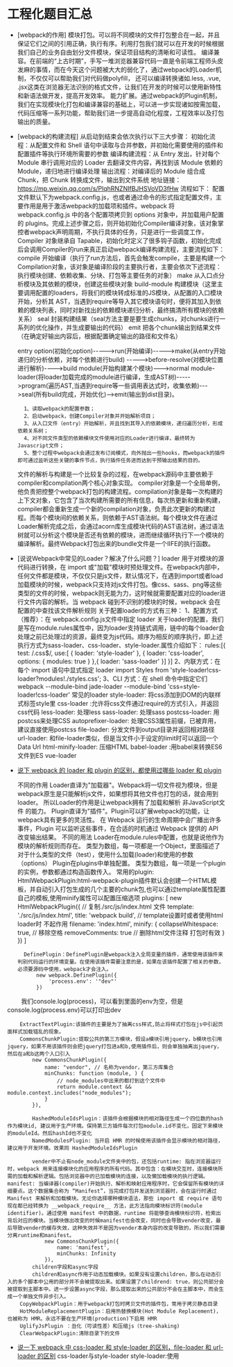 # 工程化题目汇总
- [webpack的作用]
    模块打包。可以将不同模块的文件打包整合在一起，并且保证它们之间的引用正确，执行有序。利用打包我们就可以在开发的时候根据我们自己的业务自由划分文件模块，保证项目结构的清晰和可读性。
    编译兼容。在前端的“上古时期”，手写一堆浏览器兼容代码一直是令前端工程师头皮发麻的事情，而在今天这个问题被大大的弱化了，通过webpack的Loader机制，不仅仅可以帮助我们对代码做polyfill， 还可以编译转换诸如.less, .vue, .jsx这类在浏览器无法识别的格式文件，让我们在开发的时候可以使用新特性和新语法做开发，提高开发效率。
    能力扩展。通过webpack的Plugin机制，我们在实现模块化打包和编译兼容的基础上，可以进一步实现诸如按需加载，代码压缩等一系列功能，帮助我们进一步提高自动化程度，工程效率以及打包输出的质量。
- [webpack的构建流程]
    从启动到结束会依次执行以下三大步骤：
    初始化流程：从配置文件和 Shell 语句中读取与合并参数，并初始化需要使用的插件和配置插件等执行环境所需要的参数
    编译构建流程：从 Entry 发出，针对每个 Module 串行调用对应的 Loader 去翻译文件内容，再找到该 Module 依赖的 Module，递归地进行编译处理
    输出流程：对编译后的 Module 组合成 Chunk，把 Chunk 转换成文件，输出到文件系统
    地址链接：https://mp.weixin.qq.com/s/PlqhRNZNIfBJHSVoVD3fHw
    流程如下：
        配置文件默认下为webpack.config.js，也或者通过命令的形式指定配置文件，主要作用是用于激活webpack的加载项和插件。webpack 将 webpack.config.js 中的各个配置项拷贝到 options 对象中，并加载用户配置的 plugins。完成上述步骤之后，则开始初始化Compiler编译对象，该对象掌控者webpack声明周期，不执行具体的任务，只是进行一些调度工作，Compiler 对象继承自 Tapable，初始化时定义了很多钩子函数，初始化完成后会调用Compiler的run来真正启动webpack编译构建流程，主要流程如下：
        compile 开始编译（执行了run方法后，首先会触发compile，主要是构建一个Compilation对象，该对象是编译阶段的主要执行者，主要会依次下述流程：执行模块创建、依赖收集、分块、打包等主要任务的对象） 
        make 从入口点分析模块及其依赖的模块，创建这些模块对象
        build-module 构建模块（这里主要调用配置的loaders，将我们的模块转成标准的JS模块，从配置的入口模块开始，分析其 AST，当遇到require等导入其它模块语句时，便将其加入到依赖的模块列表，同时对新找出的依赖模块递归分析，最终搞清所有模块的依赖关系）
        seal 封装构建结果（seal方法主要是要生成chunks，对chunks进行一系列的优化操作，并生成要输出的代码）
        emit 把各个chunk输出到结果文件（在确定好输出内容后，根据配置确定输出的路径和文件名）

    entry option(初始化option)----->run(开始编译)----->make(从entry开始递归的分析依赖，对每个依赖进行build) ----->before-resolve(对模块位置进行解析)---->build module(开始构建某个模块)--->normal module-loader(将loader加载完成的module进行编译，生成AST树)----->program(遍历AST,当遇到require等一些调用表达式时，收集依赖)--->seal(所有build完成，开始优化)-->emit(输出到dist目录)。
    
        1、读取webpack的配置参数；
        2、启动webpack，创建Compiler对象并开始解析项目；
        3、从入口文件（entry）开始解析，并且找到其导入的依赖模块，递归遍历分析，形成依赖关系树；
        4、对不同文件类型的依赖模块文件使用对应的Loader进行编译，最终转为Javascript文件；
        5、整个过程中webpack会通过发布订阅模式，向外抛出一些hooks，而webpack的插件即可通过监听这些关键的事件节点，执行插件任务进而达到干预输出结果的目的。
     文件的解析与构建是一个比较复杂的过程，在webpack源码中主要依赖于compiler和compilation两个核心对象实现。
     compiler对象是一个全局单例，他负责把控整个webpack打包的构建流程。compilation对象是每一次构建的上下文对象，它包含了当次构建所需要的所有信息，每次热更新和重新构建，compiler都会重新生成一个新的compilation对象，负责此次更新的构建过程。而每个模块间的依赖关系，则依赖于AST语法树。每个模块文件在通过Loader解析完成之后，会通过acorn库生成模块代码的AST语法树，通过语法树就可以分析这个模块是否还有依赖的模块，进而继续循环执行下一个模块的编译解析。最终Webpack打包出来的bundle文件是一个IIFE的执行函数。

- [说说Webpack中常见的Loader？解决了什么问题？]
    loader 用于对模块的源代码进行转换，在 import 或"加载"模块时预处理文件。在webpack内部中，任何文件都是模块，不仅仅只是js文件，默认情况下，在遇到import或者load加载模块的时候，webpack只支持对js文件打包。像css、sass、png等这些类型的文件的时候，webpack则无能为力，这时候就需要配置对应的loader进行文件内容的解析。当 webpack 碰到不识别的模块的时候，webpack 会在配置的中查找该文件解析规则
    关于配置loader的方式有三种：
        1、配置方式（推荐）：在 webpack.config.js文件中指定 loader
            关于loader的配置，我们是写在module.rules属性中，因为loader支持链式调用，链中的每个loader会处理之前已处理过的资源，最终变为js代码。顺序为相反的顺序执行，即上述执行方式为sass-loader、css-loader、style-loader.属性介绍如下：
                rules:[{
                    test: /\.css$/,
                    use:[ { loader: 'style-loader' }, {
                        loader: 'css-loader',
                        options: {
                        modules: true
                        }
                    },{ loader: 'sass-loader' }]
                }]
        2、内联方式：在每个 import 语句中显式指定 loader
            import Styles from 'style-loader!css-loader?modules!./styles.css';
        3、CLI 方式：在 shell 命令中指定它们
            webpack --module-bind jade-loader --module-bind 'css=style-loader!css-loader'
    常见的loader
        style-loader: 将css添加到DOM的内联样式标签style里
        css-loader :允许将css文件通过require的方式引入，并返回css代码
        less-loader: 处理less
        sass-loader: 处理sass
        postcss-loader: 用postcss来处理CSS
        autoprefixer-loader: 处理CSS3属性前缀，已被弃用，建议直接使用postcss
        file-loader: 分发文件到output目录并返回相对路径
        url-loader: 和file-loader类似，但是当文件小于设定的limit时可以返回一个Data Url
        html-minify-loader: 压缩HTML
        babel-loader :用babel来转换ES6文件到ES
        vue-loader
- [说下 webpack 的 loader 和 plugin 的区别，都使用过哪些 loader 和 plugin](#说下-webpack-的-loader-和-plugin-的区别都使用过哪些-loader-和-plugin)

    不同的作用
        Loader直译为"加载器"。Webpack将一切文件视为模块，但是webpack原生是只能解析js文件，如果想将其他文件也打包的话，就会用到loader。 所以Loader的作用是让webpack拥有了加载和解析 非JavaScript文件 的能力。
        Plugin直译为"插件"。Plugin可以扩展webpack的功能，让webpack具有更多的灵活性。 在 Webpack 运行的生命周期中会广播出许多事件，Plugin 可以监听这些事件，在合适的时机通过 Webpack 提供的 API 改变输出结果。
    不同的用法
        Loader在module.rules中配置，也就是说他作为模块的解析规则而存在。 类型为数组，每一项都是一个Object，里面描述了对于什么类型的文件（test），使用什么加载(loader)和使用的参数（options）
        Plugin在plugins中单独配置。 类型为数组，每一项是一个plugin的实例，参数都通过构造函数传入。
    常用的plugin:
        HtmlWebpackPlugin:html-webpack-plugin插件默认会创建一个HTML模板，并自动引入打包生成的几个主要的chunk包,也可以通过template属性配置自己的模板,使用minify属性可以配置压缩选项
            plugins: [
                new HtmlWebpackPlugin({
                        // 复制./src/js/index.html 文件
                        template: './src/js/index.html',
                        title: 'webpack build', // template设置时或者使用html loader时 不起作用
                        filename: 'index.html',
                        minify: {
                            collapseWhitespace: true, // 移除空格
                            removeComments: true // 删除html文件注释 打包时有效
                        }
                })
            ]

        DefinePlugin：DefinePlugin是webpack注入全局变量的插件，通常使用该插件来判别代码运行的环境变量。在使用该插件需要注意的是，如果在该插件配置了相关的参数，必须要源码中使用，webpack才会注入。
            new webpack.DefinePlugin({
                'process.env': '"dev"'
            })
　　        我们console.log(process)，可以看到里面的env为空，但是console.log(process.env)可以打印出dev

        ExtractTextPlugin:该插件的主要是为了抽离css样式,防止将样式打包在js中引起页面样式加载错乱的现象。
        CommonsChunkPlugin:提取公共的第三方模块，假设a模块引用jquery，b模块也引用jquery，如果不用该插件则会把jquery打包进a和b,使用插件后，则会单独抽离出jquery，然后在a和b这两个入口引入
            new CommonsChunkPlugin({
                name: "vendor", // 名称为vendor，第三方库集合
                minChunks: function (module, ) {
                    // node_modules中出来的都打到这个文件中
                    return module.context && module.context.includes("node_modules");
                }
            }),

            HashedModuleIdsPlugin：该插件会根据模块的相对路径生成一个四位数的hash作为模块id, 建议用于生产环境。保持第三方插件每次打包module.id不变化，固定下来模块的moduleId。然后hashId也不变化
            NamedModulesPlugin: 当开启 HMR 的时候使用该插件会显示模块的相对路径，建议用于开发环境。效果同 HashedModuleIdsPlugin

            vender中不止有node_module文件夹中的包，还包括runtime: 指在浏览器运行时，webpack 用来连接模块化的应用程序的所有代码。其中包含：在模块交互时，连接模块所需的加载和解析逻辑。包括浏览器中的已加载模块的连接，以及懒加载模块的执行逻辑。manifest: 当编译器(compiler)开始执行、解析和映射应用程序时，它会保留所有模块的详细要点。这个数据集合称为 “Manifest”，当完成打包并发送到浏览器时，会在运行时通过 Manifest 来解析和加载模块。无论你选择哪种模块语法，那些 import 或 require 语句现在都已经转换为 __webpack_require__ 方法，此方法指向模块标识符(module identifier)。通过使用 manifest 中的数据，runtime 将能够查询模块标识符，检索出背后对应的模块。当模块做出改变的时候manifest也会改变，同时也会导致vender改变，最后导致vender的缓存失效，这种失效并不是因为vender本身内容的改变导致的，所以我们需要分离runtime和manifest。
                new CommonsChunkPlugin({
                    name: 'manifest',
                    minChunks: Infinity
                }),
            children字段和async字段
            children和async作用于动态加载模块。如果没有设置children，那么在动态引入的多个脚本中公用的部分并不会被提取出来。如果设置了childrend: true，则公共部分会被提取到主脚本中。进一步设置async字段，那么提取出来的公共部分不会在主脚本中，而会生成一个单独文件异步引入。
        CopyWebpackPlugin：用于webpack打包时拷贝文件的插件包，常用于拷贝静态目录
        HotModuleReplacementPlugin：启用热替换模块(Hot Module Replacement)，也被称为 HMR。永远不要在生产环境(production)下启用 HMR
        UglifyJsPlugin ：丑化（可读性差）和压缩js（tree-shaking)
        ClearWebpackPlugin:清除目录下的文件

- [说一下 webpack 中 css-loader 和 style-loader 的区别，file-loader 和 url-loader 的区别](#说一下-webpack-中-css-loader-和-style-loader-的区别file-loader-和-url-loader-的区别)
    css-loader与style-loader
        style-loader:使用<style>将css-loader内部样式注入到我们的HTML页面
        css-loader: 加载.css文件

    url-loader依赖file-loader.url-loader可以将图片转为base64字符串，直接加载到js中。能更快的加载图片，一旦图片过大，就需要使用file-loader的加载本地图片，故url-loader可以设置图片超过多少字节时，使用file-loader加载图片。使用file-loader打包之后会把对应规则的文件，复制一份到打包之后的文件夹，生成新的文件名，并传给项目的输入文件使用；
        {
            test: /\.(png|svg|jpg|jpeg|gif)$/,
            loader: 'url-loader',
            options: {
            limit: 10000
            }
      }


- [说下 tree-shaking 的原理](#说下-tree-shaking-的原理)
    Tree shaking 是一种通过清除多余代码方式来优化项目打包体积的技术，专业术语叫 Dead code elimination
    在ES6以前，我们可以使用CommonJS引入模块：require()，这种引入是动态的，也意味着我们可以基于条件来导入需要的代码：
    let dynamicModule;
    // 动态导入
    if (condition) {
    myDynamicModule = require("foo");
    } else {
    myDynamicModule = require("bar");
    }
    但是CommonJS规范无法确定在实际运行前需要或者不需要某些模块，所以CommonJS不适合tree-shaking机制。因为tree shaking只能在静态modules下工作。ECMAScript 6 模块加载是静态的,因此整个依赖树可以被静态地推导出解析语法树。所以在 ES6 中使用 tree shaking 是非常容易的。
    tree shaking的原理是什么?
        1、ES6 Module引入进行静态分析，故而编译的时候正确判断到底加载了那些模块
        2、静态分析程序流，判断那些模块和变量未被使用或者引用，进而删除对应代码

-[common.js 和 es6 中模块引入的区别？]()
    CommonJS 是一种模块规范，最初被应用于 Nodejs，成为 Nodejs 的模块规范。运行在浏览器端的 JavaScript 由于也缺少类似的规范，在 ES6 出来之前，前端也实现了一套相同的模块规范 (例如: AMD)，用来对前端模块进行管理。自 ES6 起，引入了一套新的 ES6 Module 规范，在语言标准的层面上实现了模块功能，而且实现得相当简单，有望成为浏览器和服务器通用的模块解决方案。但目前浏览器对 ES6 Module 兼容还不太好，我们平时在 Webpack 中使用的 export 和 import，会经过 Babel 转换为 CommonJS 规范。在使用上的差别主要有：
    1、CommonJS 模块输出的是一个值的拷贝，ES6 模块输出的是值的引用。
    2、CommonJS 模块是运行时加载，ES6 模块是编译时输出接口。
    3、CommonJs 是单个值导出，ES6 Module可以导出多个
    4、CommonJs 是动态语法可以写在判断里，ES6 Module 静态语法只能写在顶层
    5、CommonJs 的 this 是当前模块，ES6 Module的 this 是 undefined

- [你知道sourceMap是什么吗？] 解决源代码和目标生成代码的映射关系
    Webpack配置里边的devtool参数,参数选择有多个
        source-map：source-map会为每一个打包后的模块生成独立的sourcemap文件
        inline-source-map:映射文件会被直接写进js当中，base64形式的字符串，在js的底部，它会使得js文件变得非常大
        cheap-inline-source-map:告诉我那一行出错就好，不用告诉我那一列出错，节约性能，提高打包速度 只映射业务代码，而不映射第三方包、库。属性在打包后同样会为每一个文件模块生成 .map文件，但是与source-map的区别在于cheap生成的 map文件会忽略原始代码中的列信息
        eval:eval 会将每一个module模块，执行eval，执行后不会生成sourcemap文件，仅仅是在每一个模块后，增加sourceURL来关联模块处理前后对应的关系。sourceURL的值是压缩前存放的代码的位置,并没有为每一个模块生成相对应的sourcemap，优点是：打包速度非常快，因为不需要生成sourcemap文件，缺点是：由于会映射到转换后的代码，而不是映射到原始代码，所以不能正确的显示行数。
        cheap-module-source-map：该属性的配置也是生成一个没有列的信息的sourceMaps文件，同时loader的sourcemap也被简化成为只包含对应行的。

        一般开发环境：cheap-module-eval-source-map
        一般正式环境：cheap-module-source-map

- [是否写过Loader？简单描述一下编写loader的思路？]

- [是否写过Plugin？简单描述一下编写plugin的思路？]

- [webpack的热更新原理]

- [说说Webpack Proxy工作原理？为什么能解决跨域?]()
         webpack proxy，即webpack提供的代理服务,基本行为就是接收客户端发送的请求后转发给其他服务器,其目的是为了便于开发者在开发模式下解决跨域问题（浏览器安全策略限制）
    想要实现代理首先需要一个中间服务器，webpack中提供服务器的工具为webpack-dev-server,webpack-dev-server是 webpack 官方推出的一款开发工具，将自动编译和自动刷新浏览器等一系列对开发友好的功能全部集成在了一起,目的是为了提高开发者日常的开发效率，「只适用在开发阶段」
        devServer: {
            contentBase: path.join(__dirname, 'dist'),
            compress: true,
            port: 9000,
            proxy: {
                '/api': {
                    target: 'https://api.github.com',
                    pathRewrite：{'^/api': '/'}默认情况下，我们的 /api 也会被写入到URL中，如果希望删除，可以使用pathRewrite
                    secure：默认情况下不接收转发到https的服务器上，如果希望支持，可以设置为false
                    changeOrigin：它表示是否更新代理后请求的 headers 中host地址
                }
            }
            // ...
        }
    proxy工作原理实质上是利用http-proxy-middleware 这个http代理中间件，实现请求转发给其他服务器
    在开发阶段， webpack-dev-server 会启动一个本地开发服务器，所以我们的应用在开发阶段是独立运行在 localhost的一个端口上，而后端服务又是运行在另外一个地址上
    所以在开发阶段中，由于浏览器同源策略的原因，当本地访问后端就会出现跨域请求的问题
    通过设置webpack proxy实现代理请求后，相当于浏览器与服务端中添加一个代理者
    当本地发送请求的时候，代理服务器响应该请求，并将请求转发到目标服务器，目标服务器响应数据后再将数据返回给代理服务器，最终再由代理服务器将数据响应给本地
    在代理服务器传递数据给本地浏览器的过程中，两者同源，并不存在跨域行为，这时候浏览器就能正常接收数据
    注意：「服务器与服务器之间请求数据并不会存在跨域行为，跨域行为是浏览器安全策略限制」
    连接：https://mp.weixin.qq.com/s/6nQ-m9HL3-FENv6vF4dOnQ

- [说说你是如何利用Webpack来优化前端性能的？]

    JS代码压缩
    CSS代码压缩
    Html文件代码压缩
    文件大小压缩
    图片压缩
    Tree Shaking
    代码分离
    内联 chunk
   连接： https://mp.weixin.qq.com/s/Gq0VTuCmLHlAan85y6fUDQ

- [说说提高webpack的构建速度的手段有哪些]

- [与webpack类似的工具还有哪些？区别是什么]
rollup:是一款 ES Modules 打包器，从作用上来看，Rollup 与 Webpack 非常类似。不过相比于 Webpack，Rollup要小巧的多.代码非常简洁，完成不像webpack那样存在大量引导代码和模块函数.
        rollup优点：代码效率更简洁、效率更高    默认支持 Tree-shaking 优化输出结果
        缺点：加载其他类型的资源文件或者支持导入 CommonJS 模块，又或是编译 ES 新特性，这些额外的需求 Rollup需要使用插件去完成。rollup并不适合开发应用使用，因为需要使用第三方模块，而目前第三方模块大多数使用CommonJs方式导出成员，并且rollup不支持HMR，使开发效率降低

Parcel：是一款完全零配置的前端打包器，它提供了 “傻瓜式” 的使用体验，只需了解简单的命令，就能构建前端应用程序。Parcel 跟 Webpack 一样都支持以任意类型文件作为打包入口，但建议使用HTML文件作为入口。
        支持HMR。Parcel有个十分好用的功能：支持自动安装依赖，像webpack开发阶段突然使用安装某个第三方依赖，必然会终止dev server然后安装再启动。而Parcel则免了这繁琐的工作流程
        Parcel能够零配置加载其他类型的资源文件，无须像webpack那样配置对应的loader。Parcel给开发者一种很大的自由度，只管去实现业务代码，其他事情用Parcel解决

Snowpack：开发阶段，每次保存单个文件时，Webpack和Parcel都需要重新构建和重新打包应用程序的整个bundle。而Snowpack为你的应用程序每个文件构建一次，就可以永久缓存，文件更改时，Snowpack会重新构建该单个文件

vite：是一种新型前端构建工具，能够显著提升前端开发体验。vite会直接启动开发服务器，不需要进行打包操作，也就意味着不需要分析模块的依赖、不需要编译，因此启动速度非常快。它是在页面请求时在编译，在把编译结果给浏览器。在热模块HMR方面，当修改一个模块的时候，仅需让浏览器重新请求该模块即可，无须像webpack那样需要把该模块的相关依赖模块全部编译一次，效率更高

webpack：webpack大而全，很多常用的功能做到开箱即用。有两大最核心的特点：「一切皆模块」和「按需加载」
    智能解析：对 CommonJS 、 AMD 、ES6 的语法做了兼容
    万物模块：对 js、css、图片等资源文件都支持打包
    开箱即用：HRM、Tree-shaking等功能
    代码分割：可以将代码切割成不同的 chunk，实现按需加载，降低了初始化时间
    插件系统，具有强大的 Plugin 接口，具有更好的灵活性和扩展性
    易于调试：支持 SourceUrls 和 SourceMaps
    快速运行：webpack 使用异步 IO 并具有多级缓存，这使得 webpack 很快且在增量编译上更加快
    生态环境好：社区更丰富，出现的问题更容易解决

    
- [讲一下 webpack 原理， loader 和 plugin，你知道哪些模块化标准，说下 cjs 和 esmodule 的区别](#讲一下-webpack-原理-loader-和-plugin你知道哪些模块化标准说下-cjs-和-esmodule-的区别)
- [Import 和 CommonJS 在 webpack 打包过程中有什么不同](#import-和-commonjs-在-webpack-打包过程中有什么不同)
- [脚手架具体都做了哪些事，webpack 具体做了什么配置，怎样优化的打包大小](#脚手架具体都做了哪些事webpack-具体做了什么配置怎样优化的打包大小)
- [介绍下 Webpack 的整个生命周期](#介绍下-webpack-的整个生命周期)
- [webpack 离线缓存静态资源如何做用 localStore](#webpack-离线缓存静态资源如何做用-localstore)
- [说一下 webpack 与 gulp 的区别（源码角度）](#说一下-webpack-与-gulp-的区别源码角度)
- [A、B 两个条件组件，如何做到 webpack 只打包条件为 true 的组件，false 的组件不打包](#ab-两个条件组件如何做到-webpack-只打包条件为-true-的组件false-的组件不打包)
- [webpack 怎么处理内联 css 的](#webpack-怎么处理内联-css-的)
- [webpack 如何做异步加载](#webpack-如何做异步加载)
- [Webpack 里面的插件时怎么实现的](#webpack-里面的插件时怎么实现的)
- [dev-server 是怎么跑起来的](#dev-server-是怎么跑起来的)
- [Webpack 抽取公共文件是怎么配置的](#webpack-抽取公共文件是怎么配置的)
- [import { Button } from 'antd'，打包的时候只打包 button，分模块加载，是怎么做到的](#import--button--from-antd打包的时候只打包-button分模块加载是怎么做到的)
- [使用 import 时，webpack 对 node_modules 里的依赖会做什么](#使用-import-时webpack-对-node_modules-里的依赖会做什么)
- [前端怎么做单元测试](#前端怎么做单元测试)
- [一般怎么组织 CSS（Webpack）](#一般怎么组织-csswebpack)
- [webpack 如何配 sass，需要配哪些 loader，配 css 需要哪些 loader](#webpack-如何配-sass需要配哪些-loader配-css-需要哪些-loader)
- [如何配置把 js、css、html 单独打包成一个文件](#如何配置把-jscsshtml-单独打包成一个文件)
- [webpack 和 gulp 的优缺点](#webpack-和-gulp-的优缺点)
- [如何实现分模块打包（多入口）](#如何实现分模块打包多入口)
- [Webpack 打包时 Hash 码是怎么生成的？随机值存在一样的情况，如何避免？](#webpack-打包时-hash-码是怎么生成的随机值存在一样的情况如何避免)
- [Webpack 做了什么？使用 webpack 构建时有无做一些自定义操作？](#webpack-做了什么使用-webpack-构建时有无做一些自定义操作)
- [为什么用 gulp 打包 node](#为什么用-gulp-打包-node)
- [Webpack 为什么慢，如何进行优化](#webpack-为什么慢如何进行优化)
- [git pull -rebase 和 git pull 的区别是什么？](#git-pull--rebase-和-git-pull-的区别是什么)
- [Webpack 打包出来的体积太大，如何优化体积？](#webpack-打包出来的体积太大如何优化体积)
- [Webpack 热更新的原理](#webpack-热更新的原理)
- [一个活动项目里包含多个活动，Webpack 如何实现单独打包某个活动？](#一个活动项目里包含多个活动webpack-如何实现单独打包某个活动)
- [请说明 JavaScript 进行压缩、合并、打包实现的原理是什么？为什么需要压缩、合并、打包？分别列出一种常用工具或插件](#请说明-javascript-进行压缩合并打包实现的原理是什么为什么需要压缩合并打包分别列出一种常用工具或插件)
- [请说出前端框架设计模式(MVVM 或 MVP 又或 MVC)的含义以及原理](#请说出前端框架设计模式mvvm-或-mvp-又或-mvc的含义以及原理)
- [开发环境热更新的优化方式](#开发环境热更新的优化方式)
- [AMD 和 CMD 有哪些区别？](#amd-和-cmd-有哪些区别)
- [你是怎么配置开发环境的？](#你是怎么配置开发环境的)
- [如何实现 webpack 持久化缓存](#如何实现-webpack-持久化缓存)
- [webpack 做过哪些优化，开发效率方面、打包策略方面等等](#webpack-做过哪些优化开发效率方面打包策略方面等等)

### 说下 webpack 的 loader 和 plugin 的区别，都使用过哪些 loader 和 plugin

公司：阿里、滴滴、挖财

分类：工程化

[答案&解析](https://github.com/lgwebdream/FE-Interview/issues/229)

<br/>

### 介绍下 webpack，并说下 Webpack 的构建流程

公司：头条、挖财

分类：工程化

[答案&解析](https://github.com/lgwebdream/FE-Interview/issues/227)

<br/>

### 说下 tree-shaking 的原理

公司：头条

分类：工程化

[答案&解析](https://github.com/lgwebdream/FE-Interview/issues/226)

<br/>

### 讲一下 webpack 原理， loader 和 plugin，你知道哪些模块化标准，说下 cjs 和 esmodule 的区别

公司：头条

分类：工程化

[答案&解析](https://github.com/lgwebdream/FE-Interview/issues/216)

<br/>

### Import 和 CommonJS 在 webpack 打包过程中有什么不同

公司：完美世界

分类：工程化

[答案&解析](https://github.com/lgwebdream/FE-Interview/issues/360)

<br/>

### 说一下 webpack 中 css-loader 和 style-loader 的区别，file-loader 和 url-loader 的区别

公司：网易

分类：工程化

[答案&解析](https://github.com/lgwebdream/FE-Interview/issues/349)

<br/>

### 脚手架具体都做了哪些事，webpack 具体做了什么配置，怎样优化的打包大小

公司：易车

分类：工程化

[答案&解析](https://github.com/lgwebdream/FE-Interview/issues/340)

<br/>

### 介绍下 Webpack 的整个生命周期

公司：滴滴、挖财

分类：工程化

[答案&解析](https://github.com/lgwebdream/FE-Interview/issues/339)

<br/>

### 如何用localStoragewebpack 离线缓存静态资源？

公司：滴滴

分类：工程化

[答案&解析](https://github.com/lgwebdream/FE-Interview/issues/322)

<br/>

### 说一下 webpack 与 gulp 的区别（源码角度）

公司：自如

分类：工程化

[答案&解析](https://github.com/lgwebdream/FE-Interview/issues/265)

<br/>

### A、B 两个条件组件，如何做到 webpack 只打包条件为 true 的组件，false 的组件不打包

分类：工程化

[答案&解析](https://github.com/lgwebdream/FE-Interview/issues/578)

<br/>

### webpack 怎么处理内联 css 的

分类：工程化

[答案&解析](https://github.com/lgwebdream/FE-Interview/issues/575)

<br/>

### webpack 如何做异步加载

分类：工程化

[答案&解析](https://github.com/lgwebdream/FE-Interview/issues/574)

<br/>

### Webpack 里面的插件时怎么实现的

公司：阿里

分类：工程化

[答案&解析](https://github.com/lgwebdream/FE-Interview/issues/543)

<br/>

### dev-server 是怎么跑起来的

公司：阿里

分类：工程化

[答案&解析](https://github.com/lgwebdream/FE-Interview/issues/542)

<br/>

### Webpack 抽取公共文件是怎么配置的

公司：阿里

分类：工程化

[答案&解析](https://github.com/lgwebdream/FE-Interview/issues/541)

<br/>

### import { Button } from 'antd'，打包的时候只打包 button，分模块加载，是怎么做到的

公司：滴滴

分类：工程化

[答案&解析](https://github.com/lgwebdream/FE-Interview/issues/517)

<br/>

### 使用 import 时，webpack 对 node_modules 里的依赖会做什么

公司：滴滴

分类：工程化

[答案&解析](https://github.com/lgwebdream/FE-Interview/issues/516)

<br/>

### 前端怎么做单元测试

公司：挖财

分类：工程化

[答案&解析](https://github.com/lgwebdream/FE-Interview/issues/466)

<br/>

### 一般怎么组织 CSS（Webpack）

公司：沪江

分类：工程化

[答案&解析](https://github.com/lgwebdream/FE-Interview/issues/454)

<br/>

### webpack 如何配 sass，需要配哪些 loader，配 css 需要哪些 loader

公司：饿了么

分类：工程化

[答案&解析](https://github.com/lgwebdream/FE-Interview/issues/451)

<br/>

### 如何配置把 js、css、html 单独打包成一个文件

公司：饿了么

分类：工程化

[答案&解析](https://github.com/lgwebdream/FE-Interview/issues/450)

<br/>

### webpack 和 gulp 的优缺点

公司：兑吧

分类：工程化

[答案&解析](https://github.com/lgwebdream/FE-Interview/issues/424)

<br/>

### 如何实现分模块打包（多入口）

公司：兑吧

分类：工程化

[答案&解析](https://github.com/lgwebdream/FE-Interview/issues/422)

<br/>

### Webpack 打包时 Hash 码是怎么生成的？随机值存在一样的情况，如何避免？

公司：微医

分类：工程化

[答案&解析](https://github.com/lgwebdream/FE-Interview/issues/599)

<br/>

### Webpack 做了什么？使用 webpack 构建时有无做一些自定义操作？

公司：微医

分类：工程化

[答案&解析](https://github.com/lgwebdream/FE-Interview/issues/598)

<br/>

### 为什么用 gulp 打包 node

分类：工程化

[答案&解析](https://github.com/lgwebdream/FE-Interview/issues/703)

<br/>

### Webpack 为什么慢，如何进行优化

分类：工程化

[答案&解析](https://github.com/lgwebdream/FE-Interview/issues/701)

<br/>

### git pull -rebase 和 git pull 的区别是什么？

公司：会小二

分类：工程化

[答案&解析](https://github.com/lgwebdream/FE-Interview/issues/679)

<br/>

### Webpack 打包出来的体积太大，如何优化体积？

分类：工程化

[答案&解析](https://github.com/lgwebdream/FE-Interview/issues/657)

<br/>

### Webpack 热更新的原理

公司：酷狗

分类：工程化

[答案&解析](https://github.com/lgwebdream/FE-Interview/issues/616)

<br/>

### 一个活动项目里包含多个活动，Webpack 如何实现单独打包某个活动？

公司：酷狗

分类：工程化

[答案&解析](https://github.com/lgwebdream/FE-Interview/issues/614)

<br/>

### 请说明 JavaScript 进行压缩、合并、打包实现的原理是什么？为什么需要压缩、合并、打包？分别列出一种常用工具或插件

公司：玄武科技

分类：工程化

[答案&解析](https://github.com/lgwebdream/FE-Interview/issues/834)

<br/>

### 请说出前端框架设计模式(MVVM 或 MVP 又或 MVC)的含义以及原理

公司：玄武科技

分类：工程化

[答案&解析](https://github.com/lgwebdream/FE-Interview/issues/833)

<br/>

### 开发环境热更新的优化方式

公司：高思教育

分类：工程化

[答案&解析](https://github.com/lgwebdream/FE-Interview/issues/823)

<br/>

### AMD 和 CMD 有哪些区别？

公司：58

分类：工程化

[答案&解析](https://github.com/lgwebdream/FE-Interview/issues/815)

<br/>

### 你是怎么配置开发环境的？

公司：58

分类：工程化

[答案&解析](https://github.com/lgwebdream/FE-Interview/issues/813)

<br/>

### 如何实现 webpack 持久化缓存

公司：乘法云

分类：工程化

[答案&解析](https://github.com/lgwebdream/FE-Interview/issues/807)

<br/>

### webpack 做过哪些优化，开发效率方面、打包策略方面等等

公司：滴滴、快手、掌门一对一、高思教育

分类：工程化

[答案&解析](https://github.com/lgwebdream/FE-Interview/issues/25)

<br/>

